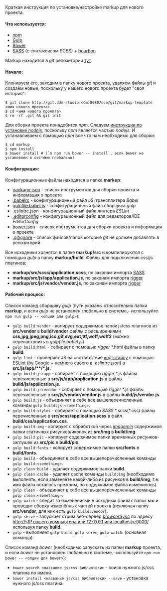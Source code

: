 Краткая инструкция по установке/настройке markup для нового проекта.

#### Что используется:

*   [npm](https://docs.npmjs.com/getting-started/what-is-npm)
*   [Gulp](http://gulpjs.com/)
*   [Bower](http://bower.io/)
*   [SASS](http://sass-lang.com/) (с синтаксисом SCSS) + [bourbon](http://bourbon.io/)

Markup находится в _git_ репозитории [тут](http://git.ddm-studio.com:8080/scm/git/markup-template).

#### Начало:

Клонируем его, заходим в папку нового проекта, удаляем файлы _git_ и создаём новые, поскольку у нашего нового проекта будет "своя история":

``` shell
$ git clone http://git.ddm-studio.com:8080/scm/git/markup-template <имя нового проекта>
$ cd <имя нового проекта>
$ rm -rf .git && git init
```

Для сборки проекта понадобится _npm_. Следуем [инструкции по установке _nodejs_](https://nodejs.org/en/download/package-manager/), поскольку _npm_ является частью _nodejs_. И устанавливаем с помощью _npm_ всё что нам необходимо для сборки:

``` shell
$ cd markup
$ npm install
$ bower install # (`$ npm run bower -- install`, если bower не установлен в системе глобально)
```

#### Конфигурация:

Конфигурационные файлы находятся в папке **markup**:

*   [package.json](https://docs.npmjs.com/files/package.json) - список инструментов для сборки проекта и информация о проекте
*   [.babelrc](http://babeljs.io/docs/usage/options/) - конфигурационный файл JS-трансплитера _Babel_
*   [gulpfile.babel.js](https://github.com/gulpjs/gulp/blob/master/docs/API.md) - конфигурационный файл сборщика _gulp_
*   [.eslintrc.json](http://eslint.org/docs/user-guide/configuring) - конфигурационный файл линтера _ESLint_
*   [.editorconfig](http://editorconfig.org/) - конфигурационный файл для редакторов/IDE _EditorConfig_
*   [bower.json](https://github.com/bower/spec/blob/master/json.md) - список инструментов для сборки проекта и информация о проекте
*   [.gitignore](https://git-scm.com/docs/gitignore) - список файлов/папок которые _git_ не должен добавлять в репозиторий

Все исходники хранятся в папке **markup/src** и компилируются с помощью _gulp_ в папку **markup/build**. Файлы для подключения css/js плагинов:

*   **markup/src/scss/application.scss**, по законам импорта [SASS](http://sass-lang.com/documentation/file.SASS_REFERENCE.html#import)
*   **markup/src/js/app/application.js**, по законам импорта [rigger](http://buildjs.github.io/rigger/)
*   **markup/src/js/vendor/vendor.js**, по законам импорта [rigger](http://buildjs.github.io/rigger/)

#### Рабочий процесс:

Список команд сборщику _gulp_ (пути указаны относительно папки **markup**, и если _gulp_ не установлен глобально в системе,- используйте `npm run gulp -- <опции для gulp>`):

*   `gulp build:vendor` - копирует содержимое папок js/css плагинов из **src/vendor** в **build/vendor** файлы с расширениями **css,jpg,jpeg,png,ico,gif,svg,eot,ttf,woff,woff2** (можно перенастроить в _gulpfile.babel.js_).
*   `gulp build:html` - собирает с помощью _rigger_ \*.html файлы в папку **build**.
*   `gulp lint` - проверяет JS на соответствие [код-стайлу](http://google.github.io/styleguide/javascriptguide.xml) с помощью [ESLint](http://eslint.org/docs/rules/) ([by Google](https://github.com/google/eslint-config-google/blob/master/index.js) + немного своего в _.eslintrc.json_) в **src/js/app/\*\*/\*.js**.
*   `gulp build:js:app` - собирает с помощью _rigger_ \*.js файлы перечисленные в **src/js/app/application.js** в файлы **build/js/application.js**.
*   `gulp build:js:vendor` - собирает с помощью _rigger_ \*.js файлы перечисленные в **src/js/vendor/vendor.js** в файлы **build/js/vendor.js**.
*   `gulp build:js` - объединяет в себе все вышеперечисленные команды `gulp build:js:<something>`.
*   `gulp build:styles` - собирает с помощью _SASS_ \*.scss(\*.css) файлы перечисленные в **src/scss/application.scss** в файл **build/css/application.css**.
*   `gulp build:img` - копирует с обработкой через [_imagemin_](https://www.npmjs.com/package/gulp-imagemin) содержимое папки статичных рисунков/иконок из **src/img** в **build/img**.
*   `gulp build:pic` - копирует содержимое папки временных рисунков-заглушек из **src/pic** в **build/pic**.
*   `gulp build:fonts` - копирует содержимое папки **src/fonts** в **build/fonts**.
*   `gulp build` - объединяет в себе все вышеперечисленные команды `gulp build:<something>`.
*   `gulp clean:build` - удаляет содержимое папки **build**.
*   `gulp clean:cache` - удаляет cache команды `build:img` (необходимо выполнять, если заменяете какой-либо из рисунков в **build/img**, т.е. имя файла осталось прежним, но содержимое файла изменилось).
*   `gulp clean` - объединяет в себе все вышеперечисленные команды `gulp clean:<something>`.
*   `gulp watch` - следит за изменениями в исходных файлах папок **src** и проводит сборку изменённых частей проекта (исключая папку **src/vendor**, для них есть `gulp build:vendor`).
*   `gulp serve` - запускает стрим веб-сервер [_browserSync_](https://www.browsersync.io/) по адресу [http://&lt;IP вашего компьютера или 127.0.0.1 или localhost&gt;:9000/](http://127.0.0.1:9000/) используя папку **build**.
*   `gulp` - выполняет `gulp build`, `gulp serve`, `gulp watch`. (основная команда)

Список команд _bower_ (необходимо запускать из папки **markup** проекта, и если _bower_ не установлен глобально в системе,- используйте `npm run bower -- <опции для bower>`):

*   `bower search <название js/css библиотеки>` - поиск нужного js/css плагина по имени.
*   `bower install <название js/css библиотеки> --save` - установка нужного js/css плагина.
